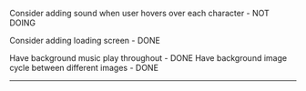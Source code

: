 Consider adding sound when user hovers over each character - NOT DOING

Consider adding loading screen - DONE

Have background music play throughout - DONE
Have background image cycle between different images - DONE

-----